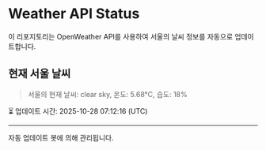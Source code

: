 
# Weather API Status

이 리포지토리는 OpenWeather API를 사용하여 서울의 날씨 정보를 자동으로 업데이트합니다.

## 현재 서울 날씨
> 서울의 현재 날씨: clear sky, 온도: 5.68°C, 습도: 18%

⏳ 업데이트 시간: 2025-10-28 07:12:16 (UTC)

---
자동 업데이트 봇에 의해 관리됩니다.
